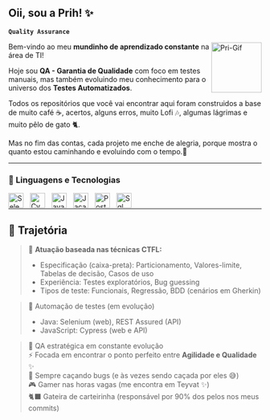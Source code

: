 ## Oii, sou a Prih! ✨
**`Quality Assurance`**

  <img align="right" width="100px" alt="Pri-Gif" src=https://i.picasion.com/pic92/f3c1d1cae9dc11f7ec1e3737b872ce6b.gif>  
  
Bem-vindo ao meu **mundinho de aprendizado constante** na área de TI!  

Hoje sou **QA - Garantia de Qualidade** com foco em testes manuais, mas também evoluindo meu conhecimento para o universo dos **Testes Automatizados**.  
 
Todos os repositórios que você vai encontrar aqui foram construidos a base de muito café ☕, acertos, alguns erros, muito Lofi 🎶, algumas lágrimas e muito pêlo de gato 🐈.  

Mas no fim das contas, cada projeto me enche de alegria, porque mostra o quanto estou caminhando e evoluindo com o tempo.💟

---  

### 🤖 Linguagens e Tecnologias

<img 
    align="left" 
    alt="Selenium"
    title="Selenium" 
    width="30px" 
    style="padding-right: 10px;" 
    src="https://cdn.jsdelivr.net/gh/devicons/devicon@latest/icons/selenium/selenium-original.svg" 
/>
<img 
    align="left" 
    alt="Cypress"
    title="Cypress" 
    width="30px" 
    style="padding-right: 10px;" 
    src="https://cdn.jsdelivr.net/gh/devicons/devicon@latest/icons/cypressio/cypressio-original.svg"
/>
<img 
    align="left" 
    alt="Java"
    title="Java" 
    width="30px" 
    style="padding-right: 10px;" 
    src="https://cdn.jsdelivr.net/gh/devicons/devicon@latest/icons/java/java-original.svg"
/>
<img 
    align="left" 
    alt="JacaScript"
    title="JavaScript" 
    width="30px" 
    style="padding-right: 10px;" 
    src="https://cdn.jsdelivr.net/gh/devicons/devicon@latest/icons/javascript/javascript-original.svg"
/>
<img 
    align="left" 
    alt="Postman"
    title="Postman" 
    width="30px" 
    style="padding-right: 10px;" 
    src="https://cdn.jsdelivr.net/gh/devicons/devicon@latest/icons/postman/postman-plain.svg"
/>
<img 
    align="left" 
    alt="Sql"
    title="Sql" 
    width="30px" 
    style="padding-right: 10px;" 
    src="https://cdn.jsdelivr.net/gh/devicons/devicon@latest/icons/sqldeveloper/sqldeveloper-original.svg"
/>

<br>

---

 ## 🌱 Trajetória
> 
>🧩 **Atuação baseada nas técnicas CTFL:**
> - Especificação (caixa-preta): Particionamento, Valores-limite, Tabelas de decisão, Casos de uso  
> - Experiência: Testes exploratórios, Bug guessing  
> - Tipos de teste: Funcionais, Regressão, BDD (cenários em Gherkin)  

>🧪 Automação de testes (em evolução)
> - Java: Selenium (web), REST Assured (API)
> - JavaScript: Cypress (web e API)

>🎯 QA estratégica em constante evolução  
>⚡ Focada em encontrar o ponto perfeito entre **Agilidade e Qualidade** ✨   
>🐞 Sempre caçando bugs (e às vezes sendo caçada por eles 😅)  
>🎮 Gamer nas horas vagas (me encontra em Teyvat ✨)  
>🐈‍⬛ Gateira de carteirinha (responsável por 90% dos pelos nos meus commits)  

  
